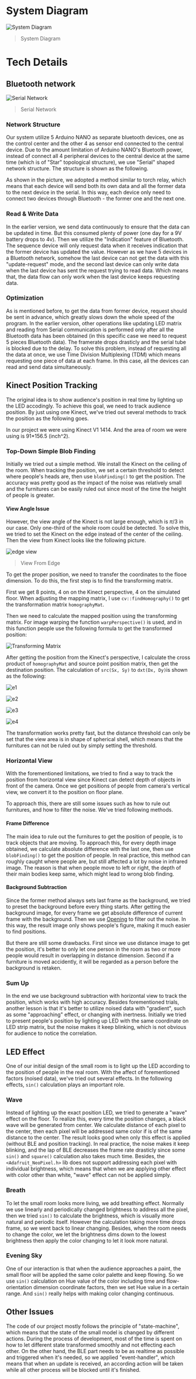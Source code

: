 # System Diagram
![System Diagram](DocMedia/System_Diagram.jpg)
> System Diagram

# Tech Details

## Bluetooth network

![Serial Network](DocMedia/Serial_Network.jpg)
>Serial Network

### Network Structure
Our system utilize 5 Arduino NANO as separate bluetooth devices, one as the control center and the other 4 as sensor end connected to the central device. Due to the amount limitation of Arduino NANO's Bluetooth power, instead of connect all 4 peripheral devices to the central device at the same time (which is of "Star" topological structure), we use "Serial" shaped network structure. The structure is shown as the following.

As shown in the picture, we adopted a method similar to torch relay, which means that each device will send both its own data and all the former data to the next device in the serial. In this way, each device only need to connect two devices through Bluetooth - the former one and the next one. 

### Read & Write Data
In the earlier version, we send data continuously to ensure that the data can be updated in time. But this consumed plenty of power (one day for a 9V battery drops to 4v). Then we utilize the "Indication" feature of Bluetooth. The sequence device will only request data when it receives indication that the former device has updated the value. However as we have 5 devices in a Bluetooth network, somehow the last device can not get the data with this "update-request" mode, and the second last device can only write data when the last device has sent the request trying to read data. Which means that, the data flow can only work when the last device keeps requesting data.

### Optimization
As is mentioned before, to get the data from former device, request should be sent in advance, which greatly slows down the whole speed of the program. In the earlier version, other operations like updating LED matrix and reading from Serial communication is performed only after all the Bluetooth data has been obtained (in this specific case we need to request 5 pieces Bluetooth data). The framerate drops drasticly and the serial tube is blocked due to the delay. To solve this problem, instead of requesting all the data at once, we use Time Division Multiplexing (TDM) which means requesting one piece of data at each frame. In this case, all the devices can read and send data simultaneously.


## Kinect Position Tracking
The original idea is to show audience's position in real time by lighting up the LED accodingly. To achieve this goal, we need to track audience position. By just using one Kinect, we've tried out several methods to track the position as the following goes.

In our project we were using Kinect V1 1414. And the area of room we were using is 91*156.5 (inch^2).

### Top-Down Simple Blob Finding
Initially we tried out a simple method. We install the Kinect on the ceiling of the room. When tracking the position, we set a certain threshold to detect where people's heads are, then use `blobFinding()` to get the position. The accuracy was pretty good as the impact of the noise was relatively small and the furnitures can be easily ruled out since most of the time the height of people is greater.

#### View Angle Issue
However, the view angle of the Kinect is not large enough, which is $\pi/3$ in our case. Only one-third of the whole room could be detected. To solve this, we tried to set the Kinect on the edge instead of the center of the ceiling. Then the view from Kinect looks like the following picture.

![edge view](./DocMedia/TopDownView.png) 
> View From Edge

To get the proper position, we need to transfer the coordinates to the flooe dimension. To do this, the first step is to find the transforming matrix.

First we get 8 points, 4 on on the Kinect perspective, 4 on the simulated floor. When adjusting the mapping matrix, I use `cv::findHomography()` to get the transformation matrix `homographyMat`.

Then we need to calculate the mapped position using the transforming matrix. For image warping the function `warpPerspective()` is used, and in this function people use the following formula to get the transformed position:

![Transforming Matrix](./DocMedia/TransMatrix.png) 

After getting the position from the Kinect's perspective, I calculate the cross product of `homographyMat` and source point position matrix, then get the destination position. The calculation of `src(Sx, Sy)` to `dxt(Dx, Dy)`is shown as the following:

![e1](./DocMedia/latex1.gif)

![e2](./DocMedia/latex2.gif)

![e3](./DocMedia/latex3.gif)

![e4](./DocMedia/latex4.gif) 

The transformation works pretty fast, but the distance threshold can only be set that the view area is in shape of spherical shell, which means that the furnitures can not be ruled out by simply setting the threshold.

### Horizontal View
With the forementioned limitations, we tried to find a way to track the position from horizontal view since Kinect can detect depth of objects in front of the camera. Once we get positions of people from camera's vertical view, we convert it to the position on floor plane.

To approach this, there are still some issues such as how to rule out furnitures, and how to filter the noise. We've tried following methods.

#### Frame Difference
The main idea to rule out the furnitures to get the position of people, is to track objects that are moving. To approach this, for every depth image obtained, we calculate absolute difference with the last one, then use `blobFinding()` to get the position of people. In real practice, this method can roughly caught where people are, but still affected a lot by noise in infrared image. The reason is that when people move to left or right, the depth of their main bodies keep same, which might lead to wrong blob finding.

#### Background Subtraction
Since the former method always sets last frame as the background, we tried to preset the background before every thing starts. After getting the background image, for every frame we get absolute difference of current frame with the background. Then we use [Opening](https://docs.opencv.org/4.1.1/d3/dbe/tutorial_opening_closing_hats.html) to filter out the noise. In this way, the result image only shows people's figure, making it much easier to find positions. 

But there are still some drawbacks. First since we use distance image to get the position, it's better to only let one person in the room as two or more people would result in overlapping in distance dimension. Second if a furniture is moved accidently, it will be regarded as a person before the background is retaken.

### Sum Up
In the end we use background subtraction with horizontal view to track the position, which works with high accuracy. Besides forementioned trials, another lesson is that it's better to utilize noised data with "gradient", such as some "approaching" effect, or changing with inertness. Initially we tried to present people's position by lighting up LED with the same coordinate on LED strip matrix, but the noise makes it keep blinking, which is not obvious for audience to notice the correlation.

## LED Effect
One of our initial design of the small room is to light up the LED according to the position of people in the real room. With the affect of forementioned factors (noised data), we've tried out several effects. In the following effects, `sin()` calculation plays an important role.

### Wave
Instead of lighting up the exact position LED, we tried to generate a "wave" effect on the floor. To realize this, every time the position changes, a black wave will be generated from center. We calculate distance of each pixel to the center, then each pixel will be addressed same color if is of the same distance to the center. The result looks good when only this effect is applied (without BLE and position tracking). In real practice, the noise makes it keep blinking, and the lap of BLE decreases the frame rate drasticly since some `sin()` and `square()` calculation also takes much time. Besides, the `<Adafruit_NeoPixel.h>` lib does not support addressing each pixel with individual brightness, which means that when we are applying other effect with color other than white, "wave" effect can not be applied simply.

### Breath
To let the small room looks more living, we add breathing effect. Normally we use linearly and periodically changed brightness to address all the pixel, then we tried `sin()` to calculate the brightness, which is visually more natural and periodic itself. However the calculation taking more time drops frame, so we went back to linear changing. Besides, when the room needs to change the color, we let the brightness dims down to the lowest brightness then apply the color changing to let it look more natural.

### Evening Sky
One of our interaction is that when the audience approaches a paint, the small floor will be applied the same color palette and keep flowing. So we use `sin()` calculation on Hue value of the color including time and flow-orientation dimension coordinate factors, then we set Hue value in a certain range. And `sin()` really helps with making color changing continuous.

## Other Issues
The code of our project mostly follows the principle of "state-machine", which means that the state of the small model is changed by different actions. During the process of development, most of the time is spent on how to let different state transformed smoothly and not effecting each other. On the other hand, the BLE part needs to be as realtime as possible and triggered when it's needed, so we applied "event-handler", which means that when an update is received, an according action will be taken while all other process will be blocked until it's finished. 
